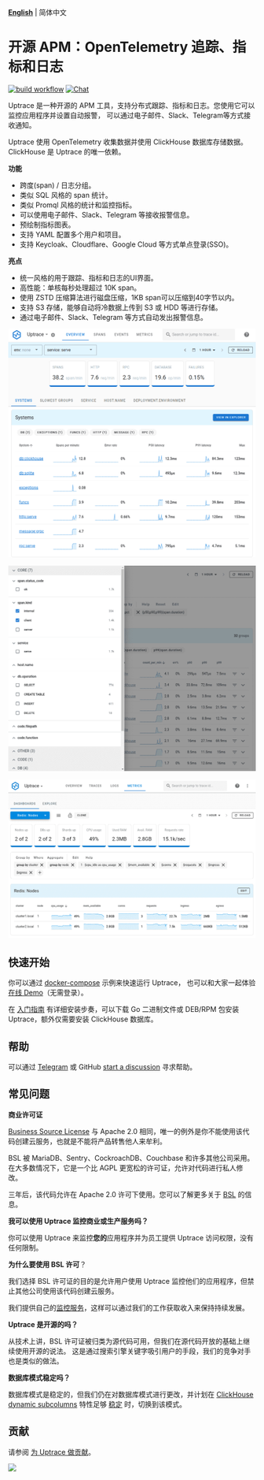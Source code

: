 [**English**](README.md) | 简体中文

# 开源 APM：OpenTelemetry 追踪、指标和日志

[![build workflow](https://github.com/uptrace/uptrace/actions/workflows/build-and-test.yml/badge.svg)](https://github.com/uptrace/uptrace/actions)
[![Chat](https://img.shields.io/badge/-telegram-red?color=white&logo=telegram&logoColor=black)](https://t.me/uptrace)

Uptrace 是一种开源的 APM 工具，支持分布式跟踪、指标和日志。您使用它可以监控应用程序并设置自动报警，
可以通过电子邮件、Slack、Telegram等方式接收通知。

Uptrace 使用 OpenTelemetry 收集数据并使用 ClickHouse 数据库存储数据。ClickHouse 是 Uptrace 的唯一依赖。

**功能**

- 跨度(span) / 日志分组。
- 类似 SQL 风格的 span 统计。
- 类似 Promql 风格的统计和监控指标。
- 可以使用电子邮件、Slack、Telegram 等接收报警信息。
- 预绘制指标图表。
- 支持 YAML 配置多个用户和项目。
- 支持 Keycloak、Cloudflare、Google Cloud 等方式单点登录(SSO)。

**亮点**

- 统一风格的用于跟踪、指标和日志的UI界面。
- 高性能：单核每秒处理超过 10K span。
- 使用 ZSTD 压缩算法进行磁盘压缩，1KB span可以压缩到40字节以内。
- 支持 S3 存储，能够自动将冷数据上传到 S3 或 HDD 等进行存储。
- 通过电子邮件、Slack、Telegram 等方式自动发出报警信息。

![Uptrace Home](./example/docker/images/home.png)

![Facetted filters](./example/docker/images/facets.png)

![Prometheus-like metrics](./example/docker/images/metrics.png)

## 快速开始

你可以通过 [docker-compose](example/docker) 示例来快速运行 Uptrace，
也可以和大家一起体验 [在线 Demo](https://app.uptrace.dev/play)（无需登录）。

在 [入门指南](https://uptrace.dev/get/get-started.html) 有详细安装步奏，可以下载 Go 二进制文件或
DEB/RPM 包安装 Uptrace，额外仅需要安装 ClickHouse 数据库。

## 帮助

可以通过 [Telegram](https://t.me/uptrace) 或
GitHub [start a discussion](https://github.com/uptrace/uptrace/discussions) 寻求帮助。

## 常见问题

**商业许可证**

[Business Source License](LICENSE) 与 Apache 2.0 相同，唯一的例外是你不能使用该代码创建云服务，也就是不能将产品转售他人来牟利。

BSL 被 MariaDB、Sentry、CockroachDB、Couchbase 和许多其他公司采用。
在大多数情况下，它是一个比 AGPL 更宽松的许可证，允许对代码进行私人修改。

三年后，该代码允许在 Apache 2.0 许可下使用。您可以了解更多关于 [BSL](https://mariadb.com/bsl-faq-adopting/) 的信息。

**我可以使用 Uptrace 监控商业或生产服务吗？**

你可以使用 Uptrace 来监控**您的**应用程序并为员工提供 Uptrace 访问权限，没有任何限制。

**为什么要使用 BSL 许可**？

我们选择 BSL 许可证的目的是允许用户使用 Uptrace 监控他们的应用程序，但禁止其他公司使用该代码创建云服务。

我们提供自己的[监控服务](https://uptrace.dev/)，这样可以通过我们的工作获取收入来保持持续发展。

**Uptrace 是开源的吗？**

从技术上讲，BSL 许可证被归类为源代码可用，但我们在源代码开放的基础上继续使用开源的说法。
这是通过搜索引擎关键字吸引用户的手段，我们的竞争对手也是类似的做法。

**数据库模式稳定吗？**

数据库模式是稳定的，但我们仍在对数据库模式进行更改，并计划在 [ClickHouse dynamic subcolumns](https://github.com/ClickHouse/ClickHouse/pull/23932)
特性足够 [稳定](https://github.com/ClickHouse/ClickHouse/issues?q=is%3Aissue+is%3Aopen+label%3Acomp-type-object) 时，切换到该模式。

## 贡献

请参阅 [为 Uptrace 做贡献](https://uptrace.dev/get/contributing.html)。

<a href="https://github.com/uptrace/uptrace/graphs/contributors">
  <img src="https://contributors-img.web.app/image?repo=uptrace/uptrace" />
</a>
